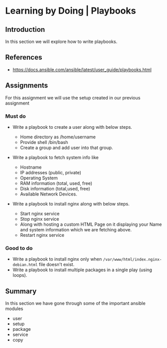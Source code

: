 # Learning by Doing | Playbooks

## Introduction
In this section we will explore how to write playbooks.

## References
* https://docs.ansible.com/ansible/latest/user_guide/playbooks.html

## Assignments
For this assignment we will use the setup created in our previous assignment

### Must do 
* Write a playbook to create a user along with below steps.
	* Home directory as /home/username
	* Provide shell /bin/bash
	* Create a group and add user into that group.

* Write a playbook to fetch system info like
	* Hostname
	* IP addresses (public, private) 
	* Operating System
	* RAM information (total, used, free)
	* Disk information (total,used, free)
	* Available Network Devices.

* Write a playbook to install nginx along with below steps.
	* Start nginx service 
	* Stop nginx service
	* Along with hosting a custom HTML Page on it displaying your Name and system information which we are fetching above.
	* Restart nginx service

### Good to do
* Write a playbook to install nginx only when `/var/www/html/index.nginx-debian.html` file doesn't exist.
* Write a playbook to install multiple packages in a single play (using loops).

## Summary
In this section we have gone through some of the important ansible modules
* user
* setup
* package
* service
* copy
